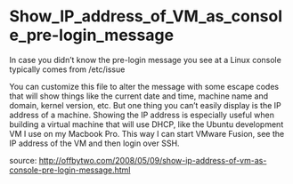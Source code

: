 # Show_IP_address_of_VM_as_console_pre-login_message


In case you didn’t know the pre-login message you see at a Linux console typically comes from /etc/issue

You can customize this file to alter the message with some escape codes that will show things like the current date and time, 
machine name and domain, kernel version, etc. But one thing you can’t easily display is the IP address of a machine.
Showing the IP address is especially useful when building a virtual machine that will use DHCP,
like the Ubuntu development VM I use on my Macbook Pro. This way I can start VMware Fusion,
see the IP address of the VM and then login over SSH.

source: http://offbytwo.com/2008/05/09/show-ip-address-of-vm-as-console-pre-login-message.html
